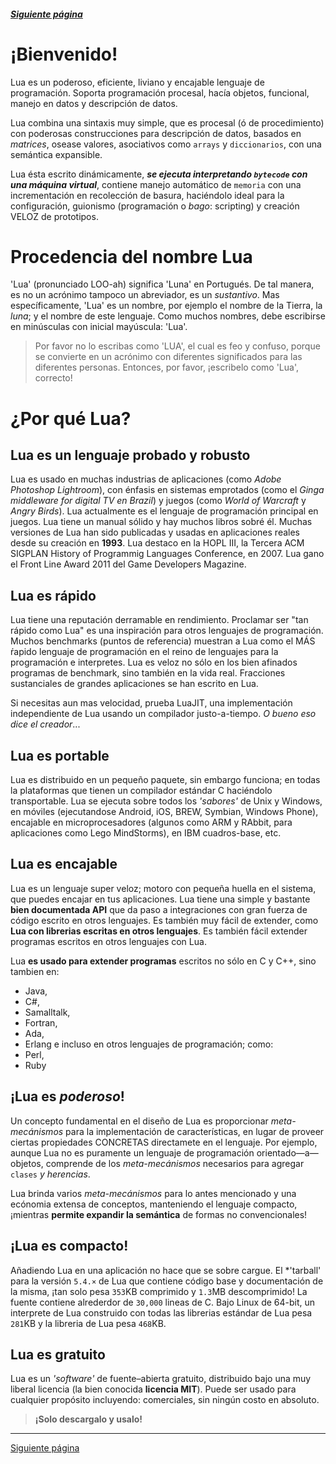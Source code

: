 ##### [Siguiente página](paginas/comienzo.md)

# ¡Bienvenido!

Lua es un poderoso, eficiente, liviano y encajable lenguaje de programación. Soporta programación procesal, hacía objetos, funcional, manejo en datos y descripción de datos.

Lua combina una sintaxis muy simple, que es procesal (ó de procedimiento) con poderosas construcciones para descripción de datos, basados en *matrices*, osease valores, asociativos como `arrays` y `diccionarios`, con una semántica expansible.

Lua ésta escrito dinámicamente, ***se ejecuta interpretando `bytecode` con una máquina virtual***, contiene manejo automático de `memoria` con una incrementación en recolección de basura, haciéndolo ideal para la configuración, guionismo (programación o *bago*: scripting) y creación VELOZ de prototipos.

# Procedencia del nombre Lua

'Lua' (pronunciado LOO-ah) significa 'Luna' en Portugués. De tal manera, es no un acrónimo tampoco un abreviador, es un *sustantivo*. Mas específicamente, 'Lua' es un nombre, por ejemplo el nombre de la Tierra, la *luna*; y el nombre de este lenguaje. Como muchos nombres, debe escribirse en minúsculas con inicial mayúscula: 'Lua'.

> Por favor no lo escribas como 'LUA', el cual es feo y confuso, porque se convierte en un acrónimo con diferentes significados para las diferentes personas. Entonces, por favor, ¡escribelo como 'Lua', correcto!

# ¿Por qué Lua?

## Lua es un lenguaje probado y robusto

Lua es usado en muchas industrias de aplicaciones (como *Adobe Photoshop Lightroom*), con énfasis en sistemas emprotados (como el *Ginga middleware for digital TV en Brazil*) y juegos (como *World of Warcraft* y *Angry Birds*). Lua actualmente es el lenguaje de programación principal en juegos. Lua tiene un manual sólido y hay muchos libros sobré él. Muchas versiones de Lua han sido publicadas y usadas en aplicaciones reales desde su creación en **1993**. Lua destaco en la HOPL III, la Tercera ACM SIGPLAN History of Programmig Languages Conference, en 2007. Lua gano el Front Line Award 2011 del Game Developers Magazine.

## Lua es rápido

Lua tiene una reputación derramable en rendimiento. Proclamar ser "tan rápido como Lua" es una inspiración para otros lenguajes de programación. Muchos benchmarks (puntos de referencia) muestran a Lua como el MÁS ŕapido lenguaje de programación en el reino de lenguajes para la programación e interpretes. Lua es veloz no sólo en los bien afinados programas de benchmark, sino también en la vida real. Fracciones sustanciales de grandes aplicaciones se han escrito en Lua.

Si necesitas aun mas velocidad, prueba LuaJIT, una implementación independiente de Lua usando un compilador justo-a-tiempo. *O bueno eso dice el creador*...

## Lua es portable

Lua es distribuido en un pequeño paquete, sin embargo funciona; en todas la plataformas que tienen un compilador estándar C haciéndolo transportable. Lua se ejecuta sobre todos los *'sabores'* de Unix y Windows, en móviles (ejecutandose Android, iOS, BREW, Symbian, Windows Phone), encajable en microprocesadores (algunos como ARM y RAbbit, para aplicaciones como Lego MindStorms), en IBM cuadros-base, etc.

## Lua es **encajable**

Lua es un lenguaje super veloz; motoro con pequeña huella en el sistema, que puedes encajar en tus aplicaciones. Lua tiene una simple y bastante **bien documentada API** que da paso a integraciones con gran fuerza de código escrito en otros lenguajes. Es también muy fácil de extender, como **Lua con librerias escritas en otros lenguajes**. Es también fácil extender programas escritos en otros lenguajes con Lua.

Lua **es usado para extender programas** escritos no sólo en C y C++, sino tambien en:
  * Java,
  * C#,
  * Samalltalk,
  * Fortran,
  * Ada,
  * Erlang
e incluso en otros lenguajes de programación; como:
  * Perl,
  * Ruby

## ¡Lua es *poderoso*!

Un concepto fundamental en el diseño de Lua es proporcionar *meta-mecánismos* para la implementación de características, en lugar de proveer ciertas propiedades CONCRETAS directamete en el lenguaje. Por ejemplo, aunque Lua no es puramente un lenguaje de programación orientado—a—objetos, comprende de los *meta-mecánismos* necesarios para agregar `clases` *y herencias*.

Lua brinda varios *meta-mecánismos* para lo antes mencionado y una ecónomia extensa de conceptos, manteniendo el lenguaje compacto, ¡mientras **permite expandir la semántica** de formas no convencionales!

## ¡Lua es compacto!

Añadiendo Lua en una aplicación no hace que se sobre cargue. El *'tarball' para la versión `5.4.×` de Lua que contiene código base y documentación de la misma, ¡tan solo pesa `353`KB comprimido y `1.3`MB descomprimido! La fuente contiene alrederdor de `30,000` lineas de C. Bajo Linux de 64-bit, un interprete de Lua construido con todas las librerias estándar de Lua pesa `281`KB y la libreria de Lua pesa `468`KB.

## Lua es gratuito

Lua es un *'software'* de fuente–abierta gratuito, distribuido bajo una muy liberal licencia (la bien conocida **licencia MIT**). Puede ser usado para cualquier propósito incluyendo: comerciales, sin ningún costo en absoluto.
> **¡Solo descargalo y usalo!**

---
[Siguiente página](paginas/comienzo.md)

